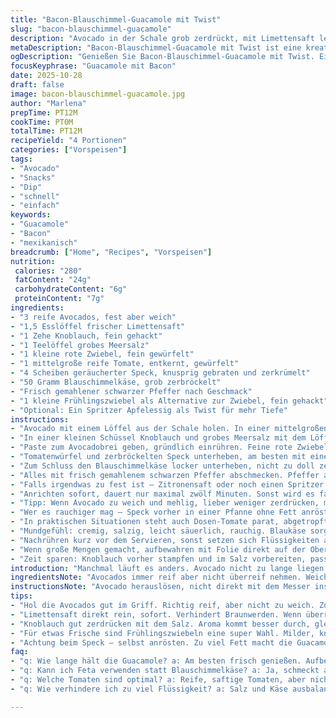 ```yaml
---
title: "Bacon-Blauschimmel-Guacamole mit Twist"
slug: "bacon-blauschimmel-guacamole"
description: "Avocado in der Schale grob zerdrückt, mit Limettensaft leicht säuerlich abgerundet. Knoblauch und grobes Meersalz zu einer würzigen Paste verarbeitet, bringt Tiefe. Zwiebeln, frische Tomaten, geräucherter Speck und würziger Blauschimmelkäse kombiniert – überraschend anders. Frisch gemahlener schwarzer Pfeffer hebt noch mal alles hervor. Schnell gemacht, viel Textur, rauchig, cremig, salzig. Nicht nur Chips, auch auf Brot oder als Dip spannend. Ideal, wenn Avocados zu weich sind – richtig fühlen, wie man es steuert. Gute Alternative: Frühlingszwiebeln statt normale Zwiebeln für milderen Biss. In fünfzehn Minuten einsatzbereit, aber nicht unter Druck. Besser Augen und Finger benutzen, als zu genau messen."
metaDescription: "Bacon-Blauschimmel-Guacamole mit Twist ist eine kreative Mischung aus Avocado, Limette und rauchigem Speck. Einfach und voller Geschmack"
ogDescription: "Genießen Sie Bacon-Blauschimmel-Guacamole mit Twist. Eine unerwartete Kombination, die jedes Gericht bereichert. Ein Geschmackserlebnis der besonderen Art"
focusKeyphrase: "Guacamole mit Bacon"
date: 2025-10-28
draft: false
image: bacon-blauschimmel-guacamole.jpg
author: "Marlena"
prepTime: PT12M
cookTime: PT0M
totalTime: PT12M
recipeYield: "4 Portionen"
categories: ["Vorspeisen"]
tags:
- "Avocado"
- "Snacks"
- "Dip"
- "schnell"
- "einfach"
keywords:
- "Guacamole"
- "Bacon"
- "mexikanisch"
breadcrumb: ["Home", "Recipes", "Vorspeisen"]
nutrition: 
 calories: "280"
 fatContent: "24g"
 carbohydrateContent: "6g"
 proteinContent: "7g"
ingredients:
- "3 reife Avocados, fest aber weich"
- "1,5 Esslöffel frischer Limettensaft"
- "1 Zehe Knoblauch, fein gehackt"
- "1 Teelöffel grobes Meersalz"
- "1 kleine rote Zwiebel, fein gewürfelt"
- "1 mittelgroße reife Tomate, entkernt, gewürfelt"
- "4 Scheiben geräucherter Speck, knusprig gebraten und zerkrümelt"
- "50 Gramm Blauschimmelkäse, grob zerbröckelt"
- "Frisch gemahlener schwarzer Pfeffer nach Geschmack"
- "1 kleine Frühlingszwiebel als Alternative zur Zwiebel, fein gehackt"
- "Optional: Ein Spritzer Apfelessig als Twist für mehr Tiefe"
instructions:
- "Avocado mit einem Löffel aus der Schale holen. In einer mittelgroßen Schüssel grob zerdrücken, lieber noch leichte Stückchen für mehr Textur behalten. Mit Limettensaft und optional Apfelessig sofort vermengen – verhindert Oxidation, hält die Farbe frisch."
- "In einer kleinen Schüssel Knoblauch und grobes Meersalz mit dem Löffelrück leicht zerdrücken, bis eine grobe Paste entsteht. So verteilt sich der Knoblauch intensiver, ohne scharfe Stückchen."
- "Paste zum Avocadobrei geben, gründlich einrühren. Feine rote Zwiebel- oder Frühlingszwiebelwürfel einmischen – bevorzugte milde Variante. Frühlingszwiebeln haben mehr Frische, Zwiebeln mehr Biss."
- "Tomatenwürfel und zerbröckelten Speck unterheben, am besten mit einem Holzlöffel, damit nicht alles matschig wird, sondern bissige Kontraste bleiben."
- "Zum Schluss den Blauschimmelkäse locker unterheben, nicht zu doll zerdrücken, er soll sichtbar bleiben. Würziger Gegenpol zur cremigen Avocado."
- "Alles mit frisch gemahlenem schwarzen Pfeffer abschmecken. Pfeffer aromatisiert sofort spürbar, nicht sparen."
- "Falls irgendwas zu fest ist – Zitronensaft oder noch einen Spritzer Limette nehmen. Zu wässrig? Vorsichtig mit Salz und Käse ausbalancieren."
- "Anrichten sofort, dauert nur maximal zwölf Minuten. Sonst wird es fade, und Farbe verliert sie."
- "Tipp: Wenn Avocado zu weich und mehlig, lieber weniger zerdrücken, mehr grobe Stückchen drin lassen für Struktur."
- "Wer es rauchiger mag – Speck vorher in einer Pfanne ohne Fett anrösten, bis richtig knusprig. Dann erst zerkrümeln."
- "In praktischen Situationen steht auch Dosen-Tomate parat, abgetropft, statt frisch. Aber frisch liefert besseren Duft und knackigere Textur."
- "Mundgefühl: cremig, salzig, leicht säuerlich, rauchig. Blaukäse sorgt für würzige Schärfe. Nicht zu viel, sonst übertönt er die Avocado."
- "Nachrühren kurz vor dem Servieren, sonst setzen sich Flüssigkeiten ab, Farbe leidet."
- "Wenn große Mengen gemacht, aufbewahren mit Folie direkt auf der Oberfläche. So weniger braun, weniger Luft."
- "Zeit sparen: Knoblauch vorher stampfen und im Salz vorbereiten, passt in Vorratsglas im Kühlschrank – hält und gibt mehr Power."
introduction: "Manchmal läuft es anders. Avocado nicht zu lange liegen lassen. Limette nicht nur für die Farbe, auch Geschmack. Knoblauch mit Salz verbinden – kein reiner Knoblauchklops, eher mild, dafür gut verteilt. Neuer Ansatz: Frühlingszwiebel wahrgenommen, nicht nur rote Zwiebel. Mehr Frische, weniger dominante Schärfe. Speck vorher im eigenen Fett knusprig machen, Textur klar besser. Blauschimmelkäse bricht die süßliche Avocado mit seiner würzigen Note auf. Kein Wunschrennen beim Zerdrücken bitte, Stückchen sind gut. Wer zu viel rührt, verliert Struktur. Temperatur beachten, kühle Zutaten besser kombiniert, Hitze macht Käse fettiger. Riechen, fühlen, sehen – kein Timer der Welt ersetzt es. Die Mischung darf rustikal bleiben, ich mag das."
ingredientsNote: "Avocados immer reif aber nicht überreif nehmen. Weiche Avocado liefert fast schon Butter-ähnliche Konsistenz, kann matschig wirken – da lieber grobe Stückchen lassen. Limetten sind besser als Zitronen, wegen Nuancen. Frischer Knoblauch pulverisiert oder mit Salz angerieben macht das Aroma komplett anders als pure Masse. Speck ruhig selbst knusprig braten, industrieller Speck ist zu weich und fettig. Wer keinen Blauschimmelkäse mag – Gorgonzola oder ein milder Roquefort funktioniert. Alternativ auch Feta für etwas weniger Würze, dafür salziger. Zwiebeln: rote oder Frühlingszwiebeln, je nachdem wie dominant gewünscht. Tomaten sollten reif und saftig sein, aber nicht wässrig. Ein Spritzer Apfelessig bringt überraschende Tiefe, neutralisiert bei zu fetten Käseanteilen. Salz sollte grob sein, ideal fürs Aromabindungsspiel mit Knoblauch. Kein Feinsalz."
instructionsNote: "Avocado herauslösen, nicht direkt mit dem Messer ins Fruchtfleisch schneiden, dadurch verhindert man braune Stellen. Zerdrücken nicht komplett, ich mache das mit einer Gabel und lasse bewusst Stückchen. Limettensaft sofort rein, sonst oxidiert die Avocado schnell und wird braun. Knoblauch und Salz auf kleinem Teller zerdrücken, das setzt Aromastoffe frei, die bei reinem Knoblauch fehlen würden. Zwiebeln und Tomaten erst zum Schluss, sonst wird die Mischung zu wässrig. Speck knusprig braten in der Pfanne, Fett abtropfen lassen, nicht direkt in die Guacamole geben, sonst wird sie fettig. Blauschimmelkäse vorsichtig unterheben, er soll präsent bleiben, nicht komplett zerschmolzen. Frischer schwarzer Pfeffer nachmahlen – kein Pulver, da fehlt das Aroma. Mischung nicht zu lange stehen lassen, sonst verlieren Zwiebeln und Tomaten Biss und Geschmack. Bei Aufbewahrung, Folie direkt auf die Masse legen, Luft vermeiden, sonst oxidiert die Avocado trotz Limette. Kleine Mengen Knoblauchpaste lassen sich gut im Kühlschrank lagern, so ist man schneller beim nächsten Mal."
tips:
- "Hol die Avocados gut im Griff. Richtig reif, aber nicht zu weich. Zu weiche Avocados ergeben Brei. Lieber etwas mehr Struktur lassen. Kein Pürieren bis zur Paste."
- "Limettensaft direkt rein, sofort. Verhindert Braunwerden. Wenn überreif, Stückchen belassen. Find den richtigen Druck beim Zerdrücken."
- "Knoblauch gut zerdrücken mit dem Salz. Aroma kommt besser durch, gleichmäßiger verteilt. Mach das vorher, gibt mehr Geschmack. Funktioniert perfekt im Vorrat."
- "Für etwas Frische sind Frühlingszwiebeln eine super Wahl. Milder, knackiger und weniger scharf. Zwiebeln am Schluss dazu. Nicht zu lange stehen lassen."
- "Achtung beim Speck – selbst anrösten. Zu viel Fett macht die Guacamole schnell matschig. Auslassen, dann zugeben. Oder für einen rauchigen Kick, selber rösten."
faq:
- "q: Wie lange hält die Guacamole? a: Am besten frisch genießen. Aufbewahren mit Folie direkt drauf. Weniger Luft, weniger Braun. Bis zu zwei Tage."
- "q: Kann ich Feta verwenden statt Blauschimmelkäse? a: Ja, schmeckt anders, aber gut. Feta ist salzig, weniger würzig. Gorgonzola ist auch ein guter Ersatz."
- "q: Welche Tomaten sind optimal? a: Reife, saftige Tomaten, aber nicht wässrig. Problematisch sind wässrige Sorten, die machen die Guacamole matschig."
- "q: Wie verhindere ich zu viel Flüssigkeit? a: Salz und Käse ausbalancieren. Wenn es zu flüssig ist, mehr Käse, um die Konsistenz zu halten. Immer gut abschmecken."

---
```

